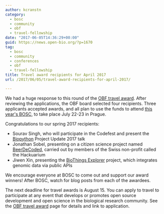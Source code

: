 ```yaml
---
author: kcranstn
category:
  - bosc
  - community
  - obf
  - travel-fellowship
date: "2017-06-05T14:36:29+00:00"
guid: https://news.open-bio.org/?p=1670
tag:
  - bosc
  - community
  - conferences
  - obf
  - travel-fellowship
title: Travel award recipients for April 2017
url: /2017/06/05/travel-award-recipients-for-april-2017/

---
```

We had a huge response to this round of the [OBF travel award](https://github.com/OBF/obf-docs/blob/master/Travel_fellowships.md). After reviewing the applications, the OBF board selected four recipients. Three applicants accepted awards, and all plan to use the funds to attend [this year's BOSC](/wiki/BOSC_2017), to take place July 22-23 in Prague.

Congratulations to our spring 2017 recipients:

- Sourav Singh, who will participate in the Codefest and present the [Biopython](http://biopython.org/) Project Update 2017 talk
- Jonathan Sobel, presenting on a citizen science project named [BeerDeCoded](http://www.genome.beer/), carried out by members of the Swiss non-profit called the Hackuarium
- Jiwen Xin, presenting the [BioThings Explorer](http://biothings.io/) project, which integrates genomic data via public APIs

We encourage everyone at BOSC to come out and support our award winners! After BOSC, watch for blog posts from each of the awardees.

The next deadline for travel awards is August 15. You can apply to travel to participate at any event that develops or promotes open source development and open science in the biological research community. See the [OBF travel award](https://github.com/OBF/obf-docs/blob/master/Travel_fellowships.md) page for details and link to application.
